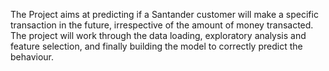 The Project aims at predicting if a Santander customer will make a specific transaction in the future, irrespective of the amount of money transacted. The project will work through the data loading, exploratory analysis and feature selection, and finally building the model to correctly predict the behaviour.
